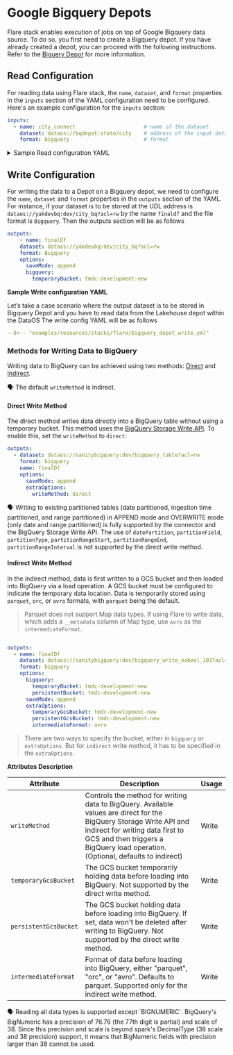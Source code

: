 # Google Bigquery Depots

Flare stack enables execution of jobs on top of Google Bigquery data source. To do so, you first need to create a Bigquery depot. If you have already created a depot, you can proceed with the following instructions. Refer to the [Biguery Depot](/resources/depot/depot_config_templates/google_bigquery/) for more information.

## Read Configuration

For reading data using Flare stack, the `name`, `dataset`, and `format` properties in the `inputs` section of the YAML configuration need to be configured. Here's an example configuration for the `inputs` section:

```yaml
inputs:
  - name: city_connect                      # name of the dataset
    dataset: dataos://bqdepot:state/city    # address of the input dataset
    format: bigquery                        # format
```

<details><summary>Sample Read configuration YAML</summary>

Consider a scenario where the dataset named `city` is stored in a BigQuery Depot at the address `dataos://bqdepot:state/city`, and you need to read this data from the source Bigquery depot, perform some transformation steps, and write it to Lakehouse, a managed depot within DataOS. The read config YAML will be as follows:

```yaml title="bigquery_depot_read.yml"
--8<-- "examples/resources/stacks/flare/bigquery_depot_read.yml"
```

</details>

## Write Configuration

For writing the data to a Depot on a Bigquery depot, we need to configure the `name`,  `dataset` and `format` properties in the `outputs` section of the YAML. For instance, if your dataset is to be stored at the UDL address is `dataos://yakdevbq:dev/city_bq?acl=rw`  by the name `finaldf` and the file format is `Bigquery`. Then the outputs section will be as follows

```yaml
outputs:
	- name: finalDf
    dataset: dataos://yakdevbq:dev/city_bq?acl=rw
    format: Bigquery
    options:
      saveMode: append
      bigquery:
        temporaryBucket: tmdc-development-new
```

**Sample Write configuration YAML**

Let’s take a case scenario where the output dataset is to be stored in Bigquery Depot and you have to read data from the Lakehouse depot within the DataOS The write config YAML will be as follows


```yaml title="bigquery_depot_write.yml"
--8<-- "examples/resources/stacks/flare/bigquery_depot_write.yml"
```

### **Methods for Writing Data to BigQuery**

Writing data to BigQuery can be achieved using two methods: [Direct](#direct-write-method) and [Indirect](#indirect-write-method).

<aside class="callout">
🗣 The default <code>writeMethod</code> is indirect.

</aside>

#### **Direct Write Method**

The direct method writes data directly into a BigQuery table without using a temporary bucket. This method uses the [BigQuery Storage Write API](https://cloud.google.com/bigquery/docs/write-api). To enable this, set the `writeMethod` to `direct`:

```yaml
outputs:
  - dataset: dataos://sanitybigquery:dev/bigquery_table?acl=rw
    format: bigquery
    name: finalDf
    options:
      saveMode: append
      extraOptions:
        writeMethod: direct
```

<aside class="callout">
🗣 Writing to existing partitioned tables (date partitioned, ingestion time partitioned, and range partitioned) in APPEND mode and OVERWRITE mode (only date and range partitioned) is fully supported by the connector and the BigQuery Storage Write API. The use of <code>datePartition</code>, <code>partitionField</code>, <code>partitionType</code>, <code>partitionRangeStart</code>, <code>partitionRangeEnd</code>, <code>partitionRangeInterval</code> is not supported by the direct write method.

</aside>

#### **Indirect Write Method**

In the indirect method, data is first written to a GCS bucket and then loaded into BigQuery via a load operation. A GCS bucket must be configured to indicate the temporary data location. Data is temporarily stored using `parquet`, `orc`, or `avro` formats, with `parquet` being the default.

> Parquet does not support Map data types. If using Flare to write data, which adds a `__metadata` column of Map type, use `avro` as the `intermediateFormat`.
> 

```yaml

outputs:
  - name: finalDf
    dataset: dataos://sanitybigquery:dev/bigquery_write_nabeel_103?acl=rw
    format: bigquery
    options:
      bigquery:
        temporaryBucket: tmdc-development-new
        persistentBucket: tmdc-development-new
      saveMode: append
      extraOptions:
        temporaryGcsBucket: tmdc-development-new
        persistentGcsBucket: tmdc-development-new
        intermediateFormat: avro
```

> There are two ways to specify the bucket, either in `bigquery` or `extraOptions`. But for `indirect` write method, it has to be specified in the `extraOptions`.
> 

**Attributes Description**

| Attribute | Description | Usage |
| --- | --- | --- |
| `writeMethod` | Controls the method for writing data to BigQuery. Available values are direct for the BigQuery Storage Write API and indirect for writing data first to GCS and then triggers a BigQuery load operation. (Optional, defaults to indirect) | Write |
| `temporaryGcsBucket` | The GCS bucket temporarily holding data before loading into BigQuery. Not supported by the direct write method. | Write |
| `persistentGcsBucket` | The GCS bucket holding data before loading into BigQuery. If set, data won't be deleted after writing to BigQuery. Not supported by the direct write method. | Write |
| `intermediateFormat` | Format of data before loading into BigQuery, either "parquet", "orc", or "avro". Defaults to parquet. Supported only for the indirect write method. | Write |

<aside class="callout">
🗣 Reading all data types is supported except `BIGNUMERIC`. BigQuery's BigNumeric has a precision of 76.76 (the 77th digit is partial) and scale of 38. Since this precision and scale is beyond spark's DecimalType (38 scale and 38 precision) support, it means that BigNumeric fields with precision larger than 38 cannot be used.

</aside>